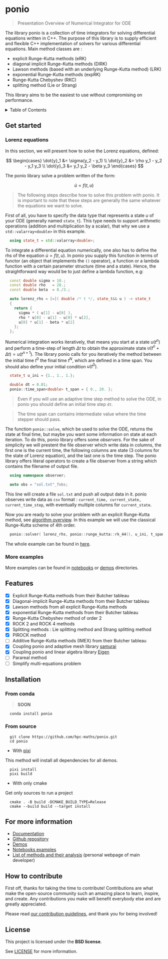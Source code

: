 # ponio

> Presentation Overview of Numerical Integrator for ODE

The library ponio is a collection of time integrators for solving differential equations written in C++. The purpose of this library is to supply efficient and flexible C++ implementation of solvers for various differential equations. Main method classes are :

* explicit Runge-Kutta methods (eRK)
* diagonal implicit Runge-Kutta methods (DIRK)
* Lawson methods (based with an underlying Runge-Kutta method) (LRK)
* exponential Runge-Kutta methods (expRK)
* Runge-Kutta Chebyshev (RKC)
* splitting method (Lie or Strang)

This library aims to be the easiest to use without compromising on performance.

<details>
<summary>Table of Contents</summary>

- [Get started](#get-started)
- [Features](#features)
- [Installation](#installation)
  - [From conda](#from-conda)
  - [From source](#from-source)
- [For more information](#for-more-information)
- [How to contribute](#how-to-contribute)
- [License](#license)

</details>

## Get started

### Lorenz equations

In this section, we will present how to solve the Lorenz equations, defined:

$$
  \begin{cases}
    \dot{y}_1 &= \sigma(y_2 - y_1) \\
    \dot{y}_2 &= \rho y_1 - y_2 - y_1 y_3 \\
    \dot{y}_3 &= y_1 y_2 - \beta y_3
  \end{cases}
$$

The ponio library solve a problem written of the form:

$$
  \dot{u} = f(t, u)
$$

> The following steps describe how to solve this problem with ponio. It is important to note that these steps are generally the same whatever the equations we want to solve.

First of all, you have to specify the data type that represents a state $u$ of your ODE (generally named `state_t`). This type needs to support arithmetic operations (addition and multiplication by a scalar), that why we use a `std::valarray<double>` in this example.

```cpp
  using state_t = std::valarray<double>;
```

To integrate a differential equation numerically, one also has to define the rhs of the equation $\dot{u} = f(t, u)$. In ponio you supply this function in terms of functor (an object that implements the `()` operator), a function or a lambda function with a certain parameter structure (time and a state). Hence, the straightforward way would be to just define a lambda function, e.g:

```cpp
  const double sigma = 10.;
  const double rho   = 28.;
  const double beta  = 8./3.;

  auto lorenz_rhs = [=]( double /* t */, state_t&& u ) -> state_t
  {
    return {
      sigma * ( u[1] - u[0] ),
      rho * u[0] - u[1] - u[0] * u[2],
      u[0] * u[1] - beta * u[2]
    };
  };
```

Numerical integration works iteratively, that means you start at a state $u(t^n)$ and perform a time-step of length $\Delta t$ to obtain the approximate state $u(t^n+\Delta t) = u(t^{n+1})$. The library ponio calls for you iteratively the method between the initial time $t^0$ the final time $t^N$, which are defined in a time span. You should also define your initial condition $u(t^0)$.

```cpp
  state_t u_ini = {1., 1., 1.};

  double dt = 0.01;
  ponio::time_span<double> t_span = { 0., 20. };
```

> Even if you will use an adaptive time step method to solve the ODE, in ponio you should define an initial time step `dt`.

> The time span can contains intermediate value where the time stepper should pass.

The function `ponio::solve`, which be used to solve the ODE, returns the state at final time, but maybe you want some information on state at each iteration. To do this, ponio library offers some *observers*. For the sake of simplicity we will prestent the file observer which write data in columns, the first one is the current time, the following columns are state (3 columns for the state of Lorenz equation), and the last one is the time step. The ponio library offers literal operators to create a file observer from a string which contains the filename of output file.

```cpp
  using namespace observer;

  auto obs = "sol.txt"_fobs;
```

This line will create a file `sol.txt` and push all output data in it. ponio observes write data as `csv` format : `current_time, current_state, current_time_step`, with eventually multiple columns for `current_state`.

Now you are ready to solve your problem with an explicit Runge-Kutta method, see [algorithm overview](https://ponio.readthedocs.io/en/latest/api/algorithm.html). In this example we will use the classical Runge-Kutta scheme of 4th order.

```cpp
  ponio::solver( lorenz_rhs, ponio::runge_kutta::rk_44(), u_ini, t_span, dt, obs);
```

The whole example can be found in [here](https://github.com/hpc-maths/ponio/blob/main/ponio/demos/lorenz.cpp).

### More examples

More examples can be found in [notebooks](https://github.com/hpc-maths/ponio/tree/main/ponio/notebooks) or [demos](https://github.com/hpc-maths/ponio/tree/main/ponio/demos) directories.

## Features

* [x] Explicit Runge-Kutta methods from their Butcher tableau
* [x] Diagonal-implicit Runge-Kutta methods from their Butcher tableau
* [x] Lawson methods from all explicit Runge-Kutta methods
* [x] exponential Runge-Kutta methods from their Butcher tableau
* [x] Runge-Kutta Chebyshev method of order 2
* [x] ROCK 2 and ROCK 4 methods
* [x] Splitting methods : Lie splitting method and Strang splitting method
* [x] PIROCK method
* [ ] Additive Runge-Kutta methods (IMEX) from their Butcher tableau
* [x] Coupling ponio and adaptive mesh library [samurai](https://github.com/hpc-maths/samurai)
* [x] Coupling ponio and linear algebra library [Eigen](https://eigen.tuxfamily.org/index.php?title=Main_Page)
* [ ] Parareal method
* [ ] Simplify multi-equations problem

## Installation

### From conda

>  **SOON**

```
  conda install ponio
```

### From source

```
  git clone https://github.com/hpc-maths/ponio.git
  cd ponio
```

* With [pixi](https://pixi.sh/latest/)

This method will install all dependencies for all demos.

```
  pixi install
  pixi build
```

* With only cmake

Get only sources to run a project

```
  cmake . -B build -DCMAKE_BUILD_TYPE=Release
  cmake --build build --target install
```

## For more information

* [Documentation](https://ponio.readthedocs.io/en/latest/index.html)
* [Github repository](https://github.com/hpc-maths/ponio)
* [Demos](https://github.com/hpc-maths/ponio/tree/main/ponio/demos)
* [Notebooks examples](https://github.com/hpc-maths/ponio/tree/main/ponio/notebooks)
* [List of methods and their analysis](http://jmassot.perso.math.cnrs.fr/ponio/) (personal webpage of main developer)

## How to contribute

First off, thanks for taking the time to contribute! Contributions are what make the open-source community such an amazing place to learn, inspire, and create. Any contributions you make will benefit everybody else and are greatly appreciated.

Please read [our contribution guidelines](https://github.com/hpc-maths/ponio/blob/main/ponio/doc/CONTRIBUTING.md), and thank you for being involved!

## License

This project is licensed under the **BSD license**.

See [LICENSE](https://github.com/hpc-maths/ponio/blob/main/LICENSE) for more information.
